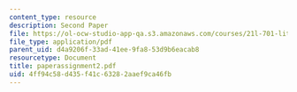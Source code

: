 ```yaml
---
content_type: resource
description: Second Paper
file: https://ol-ocw-studio-app-qa.s3.amazonaws.com/courses/21l-701-literary-interpretation-interpreting-poetry-fall-2003/4ff94c58d435f41c63282aaef9ca46fb_paperassignment2.pdf
file_type: application/pdf
parent_uid: d4a9206f-33ad-41ee-9fa8-53d9b6eacab8
resourcetype: Document
title: paperassignment2.pdf
uid: 4ff94c58-d435-f41c-6328-2aaef9ca46fb
---
```


